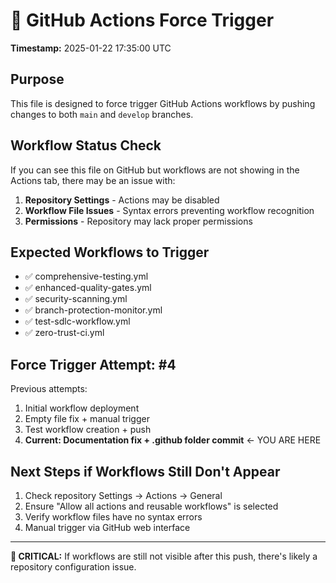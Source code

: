 # 🚀 GitHub Actions Force Trigger

**Timestamp:** 2025-01-22 17:35:00 UTC

## Purpose
This file is designed to force trigger GitHub Actions workflows by pushing changes to both `main` and `develop` branches.

## Workflow Status Check
If you can see this file on GitHub but workflows are not showing in the Actions tab, there may be an issue with:

1. **Repository Settings** - Actions may be disabled
2. **Workflow File Issues** - Syntax errors preventing workflow recognition
3. **Permissions** - Repository may lack proper permissions

## Expected Workflows to Trigger
- ✅ comprehensive-testing.yml
- ✅ enhanced-quality-gates.yml  
- ✅ security-scanning.yml
- ✅ branch-protection-monitor.yml
- ✅ test-sdlc-workflow.yml
- ✅ zero-trust-ci.yml

## Force Trigger Attempt: #4
Previous attempts:
1. Initial workflow deployment
2. Empty file fix + manual trigger
3. Test workflow creation + push
4. **Current: Documentation fix + .github folder commit** ← YOU ARE HERE

## Next Steps if Workflows Still Don't Appear
1. Check repository Settings → Actions → General
2. Ensure "Allow all actions and reusable workflows" is selected
3. Verify workflow files have no syntax errors
4. Manual trigger via GitHub web interface

---
**🔴 CRITICAL:** If workflows are still not visible after this push, there's likely a repository configuration issue.
